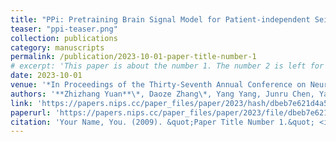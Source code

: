 ```yaml
---
title: "PPi: Pretraining Brain Signal Model for Patient-independent Seizure Detection"
teaser: "ppi-teaser.png"
collection: publications
category: manuscripts
permalink: /publication/2023-10-01-paper-title-number-1
# excerpt: 'This paper is about the number 1. The number 2 is left for future work.'
date: 2023-10-01
venue: '*In Proceedings of the Thirty-Seventh Annual Conference on Neural Information Processing Systems*'
authors: '**Zhizhang Yuan**\*, Daoze Zhang\*, Yang Yang, Junru Chen, Yafeng Li (\*: equal contribution)'
link: 'https://papers.nips.cc/paper_files/paper/2023/hash/dbeb7e621d4a554069a6a775da0f7273-Abstract-Conference.html'
paperurl: 'https://papers.nips.cc/paper_files/paper/2023/file/dbeb7e621d4a554069a6a775da0f7273-Paper-Conference.pdf'
citation: 'Your Name, You. (2009). &quot;Paper Title Number 1.&quot; <i>Journal 1</i>. 1(1).'
---
```

